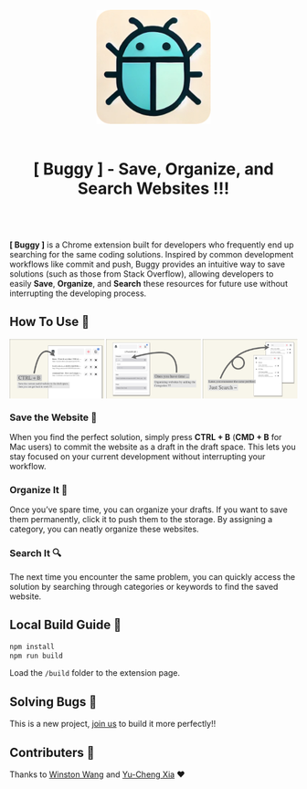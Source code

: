 <div style="padding: 20px 0" align="center">
    <img width="200" src="./public/Buggy-Icon.png" alt="Buggy Icon">
    <h1 style="padding: 20px"> [ Buggy ] - Save, Organize, and Search Websites !!! </h1>
</div>

**[ Buggy ]** is a Chrome extension built for developers who frequently end up searching for the same coding solutions. Inspired by common development workflows like commit and push, Buggy provides an intuitive way to save solutions (such as those from Stack Overflow), allowing developers to easily **Save**, **Organize**, and **Search** these resources for future use without interrupting the developing process.

## How To Use 📌
<div style="display: flex; justify-content: space-between;">
    <img src="./public/guide/s1.png" alt="slide1" style="width: 33%;">
    <img src="./public/guide/s2.png" alt="slide2" style="width: 33%;">
    <img src="./public/guide/s3.png" alt="slide3" style="width: 33%;">
</div>

### Save the Website 💾
When you find the perfect solution, simply press **CTRL + B** (**CMD + B** for Mac users) to commit the website as a draft in the draft space. This lets you stay focused on your current development without interrupting your workflow.

### Organize It 📁
Once you’ve spare time, you can organize your drafts. If you want to save them permanently, click it to push them to the storage. By assigning a category, you can neatly organize these websites.

### Search It 🔍
The next time you encounter the same problem, you can quickly access the solution by searching through categories or keywords to find the saved website.

## Local Build Guide 📌
```
npm install
npm run build
```

Load the `/build` folder to the extension page.

## Solving Bugs 📌
This is a new project, [join us](https://github.com/Xiayucheng1212/buggy_extension/issues) to build it more perfectly!!

## Contributers 📌
Thanks to [Winston Wang](https://github.com/dinoslow) and [Yu-Cheng Xia](https://github.com/Xiayucheng1212) ❤️
